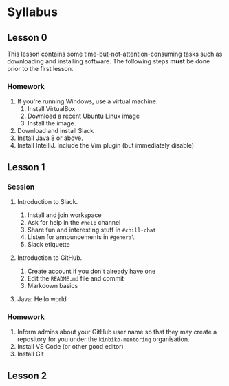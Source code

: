 # Syllabus

## Lesson 0

This lesson contains some time-but-not-attention-consuming tasks such as downloading and installing software.
The following steps **must** be done prior to the first lesson.

### Homework

1. If you're running Windows, use a virtual machine:
    1. Install VirtualBox
    1. Download a recent Ubuntu Linux image
    1. Install the image.
1. Download and install Slack
1. Install Java 8 or above.
1. Install IntelliJ. Include the Vim plugin (but immediately disable)

## Lesson 1

### Session

1. Introduction to Slack.
    1. Install and join workspace
    1. Ask for help in the `#help` channel
    1. Share fun and interesting stuff in `#chill-chat`
    1. Listen for announcements in `#general`
    1. Slack etiquette

1. Introduction to GitHub.
    1. Create account if you don't already have one
    1. Edit the `README.md` file and commit
    1. Markdown basics

1. Java: Hello world

### Homework

1. Inform admins about your GitHub user name so that they may create a repository for you under the `kinbiko-mentoring` organisation.
1. Install VS Code (or other good editor)
1. Install Git

## Lesson 2


